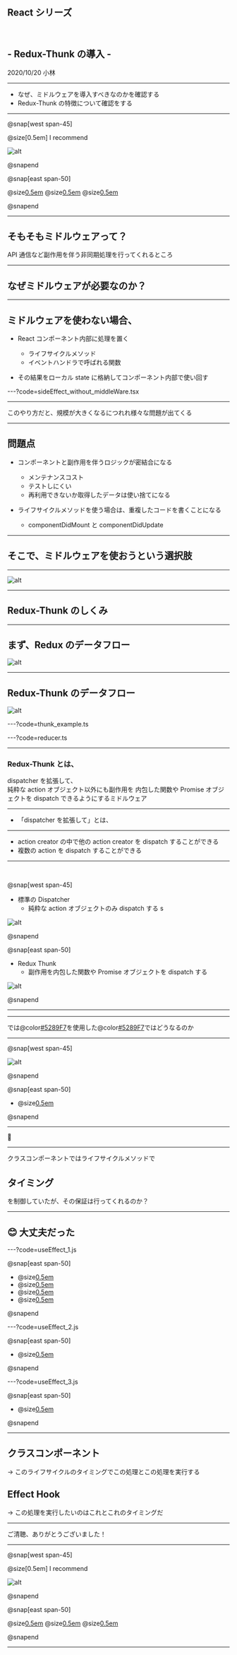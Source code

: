 ## React シリーズ

<br />

## - Redux-Thunk の導入 -

2020/10/20 小林

---

- なぜ、ミドルウェアを導入すべきなのかを確認する
- Redux-Thunk の特徴について確認をする

---

@snap[west span-45]

@size[0.5em] I recommend

![alt](assets/images/ouka.png)

@snapend

@snap[east span-50]

@size[0.5em](りあクト！TypeScriptで始めるつらくないReact開発)
@size[0.5em](大岡由佳)
@size[0.5em](@oukayuka)

@snapend

---

## そもそもミドルウェアって？

API 通信など副作用を伴う非同期処理を行ってくれるところ

---

## なぜミドルウェアが必要なのか？

---

## ミドルウェアを使わない場合、

- React コンポーネント内部に処理を置く

  - ライフサイクルメソッド
  - イベントハンドラで呼ばれる関数

- その結果をローカル state に格納してコンポーネント内部で使い回す

---?code=sideEffect_without_middleWare.tsx

---

このやり方だと、規模が大きくなるにつれれ様々な問題が出てくる

---

## 問題点

- コンポーネントと副作用を伴うロジックが密結合になる

  - メンテナンスコスト
  - テストしにくい
  - 再利用できないか取得したデータは使い捨てになる

- ライフサイクルメソッドを使う場合は、重複したコードを書くことになる
  - componentDidMount と componentDidUpdate

---

## そこで、ミドルウェアを使おうという選択肢

---

![alt](assets/images/npm_trends_thunk.png)

---

## Redux-Thunk のしくみ

---

## まず、Redux のデータフロー

![alt](assets/images/redux.png)

---

## Redux-Thunk のデータフロー

![alt](assets/images/redux_thunk.png)

---?code=thunk_example.ts

---?code=reducer.ts

---

### Redux-Thunk とは、

dispatcher を拡張して、<br />
純粋な action オブジェクト以外にも副作用を
内包した関数や Promise オブジェクトを dispatch できるようにするミドルウェア

---

- 「dispatcher を拡張して」とは、

---

- action creator の中で他の action creator を dispatch することができる
- 複数の action を dispatch することができる

---

<br>

@snap[west span-45]

- 標準の Dispatcher
  - 純粋な action オブジェクトのみ dispatch する s

![alt](assets/images/mapDispatchToProps.png)

@snapend

@snap[east span-50]

- Redux Thunk
  - 副作用を内包した関数や Promise オブジェクトを dispatch する

![alt](assets/images/redux-thunk-example.png)

@snapend

---

---

では@color[#5289F7](Hooks)を使用した@color[#5289F7](関数コンポーネント)ではどうなるのか

---

@snap[west span-45]

![alt](assets/images/FunctionalComponentExample.png)

@snapend

@snap[east span-50]

- @size[0.5em](Hooksを使うことで、ライフサイクルのメソッド名に基づくのではなく、実際に何をやっているのかに基づいてコードを分割ができるようになる。)

@snapend

---

🤔

---

クラスコンポーネントではライフサイクルメソッドで

## タイミング

を制御していたが、その保証は行ってくれるのか？

---

## 😊 大丈夫だった

---?code=useEffect_1.js

@snap[east span-50]

- @size[0.5em](第一引数に、引数なしの関数を設定（doSomething）。レンダリング時に実行される)
- @size[0.5em](戻り値を設定するとコンポーネントのアンマウント時に実行される)
- @size[0.5em](第二引数は配列で指定（省略可能）)
- @size[0.5em](そこに任意の変数を入れておくと、その値が前回のレンダリング時と変わらなければ第一引数で渡された関数の実行がキャンセルされることになる)

@snapend

---?code=useEffect_2.js

@snap[east span-50]

- @size[0.5em](第二引数は省略するとレンダリング時の毎回doSomethingは実行される)

@snapend

---?code=useEffect_3.js

@snap[east span-50]

- @size[0.5em](第二引数に空配列を渡すと、初回のレンダリング時にのみdoSomethingが実行される)

@snapend

---

## クラスコンポーネント

→ このライフサイクルのタイミングでこの処理とこの処理を実行する

## Effect Hook

→ この処理を実行したいのはこれとこれのタイミングだ

---

ご清聴、ありがとうございました！

---

@snap[west span-45]

@size[0.5em] I recommend

![alt](assets/images/ouka.png)

@snapend

@snap[east span-50]

@size[0.5em](りあクト！TypeScriptで始めるつらくないReact開発)
@size[0.5em](大岡由佳)
@size[0.5em](@oukayuka)

@snapend

---
